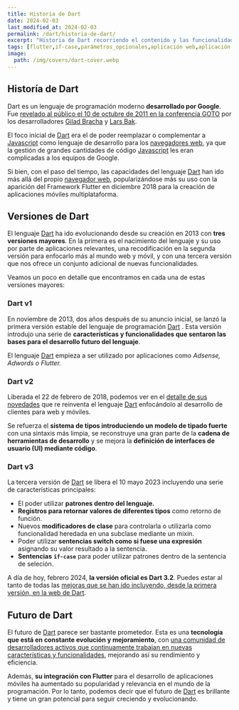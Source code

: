 ```yaml
---
title: Historia de Dart
date: 2024-02-03
last_modified_at: 2024-02-03
permalink: /dart/historia-de-dart/
excerpt: "Historia de Dart recorriendo el contenido y las funcionalidades de sus versiones desde los inicios hasta la versión 3.2 actual incluyendo la integración con Flutter."
tags: [flutter,if-case,parámetros_opcionales,aplicación web,aplicación móvil,javascript]
image:
  path: /img/covers/dart-cover.webp
---
```


## Historía de Dart


Dart es un lenguaje de programación moderno **desarrollado por Google**. Fue [revelado al público el 10 de octubre de 2011 en la conferencia GOTO](https://gotocon.com/aarhus-2011/presentation/Opening%20Keynote:%20Dart,%20a%20new%20programming%20language%20for%20structured%20web%20programming) por los desarrolladores [Gilad Bracha](https://bracha.org/Site/Home.html) y [Lars Bak](https://en.wikipedia.org/wiki/Lars_Bak_(computer_programmer)).


El foco inicial de [Dart](https://www.manualweb.net/dart/) era el de poder reemplazar o complementar a [Javascript](https://www.manualweb.net/javascript/) como lenguaje de desarrollo para los [navegadores web](https://www.ayudaenlaweb.com/navegadores/), ya que la gestión de grandes cantidades de código [Javascript](https://www.manualweb.net/javascript/) les eran complicadas a los equipos de Google.


Si bien, con el paso del tiempo, las capacidades del lenguaje [Dart](https://www.manualweb.net/dart/) han ido más allá del propio [navegador web](https://www.ayudaenlaweb.com/navegadores/), popularizándose más su uso con la aparición del Framework Flutter en diciembre 2018 para la creación de aplicaciones móviles multiplataforma.


## Versiones de Dart


El lenguaje [Dart](https://www.manualweb.net/dart/) ha ido evolucionando desde su creación en 2013 con **tres versiones mayores**. En la primera es el nacimiento del lenguaje y su uso por parte de aplicaciones relevantes, una recodificación en la segunda versión para enfocarlo más al mundo web y móvil, y con una tercera versión que nos ofrece un conjunto adicional de nuevas funcionalidades.


Veamos un poco en detalle que encontramos en cada una de estas versiones mayores:


### Dart v1


En noviembre de 2013, dos años después de su anuncio inicial, se lanzó la primera versión estable del lenguaje de programación [Dart](https://www.manualweb.net/dart/) . Esta versión introdujo una serie de **características y funcionalidades que sentaron las bases para el desarrollo futuro del lenguaje**.


El lenguaje [Dart](https://www.manualweb.net/dart/)  empieza a ser utilizado por aplicaciones como _Adsense, Adwords o Flutter._


### Dart v2


Liberada el 22 de febrero de 2018, podemos ver en el [detalle de sus novedades](https://medium.com/dartlang/announcing-dart-2-80ba01f43b6) que re reinventa el lenguaje [Dart](https://www.manualweb.net/dart/)  enfocándolo al desarrollo de clientes para web y móviles.


Se refuerza el **sistema de tipos introduciendo un modelo de tipado fuerte** con una sintaxis más limpia, se reconstruye una gran parte de la **cadena de herramientas de desarrollo** y se mejora la **definición de interfaces de usuario (UI) mediante código**.


### Dart v3


La tercera versión de [Dart](https://www.manualweb.net/dart/)  se libera el 10 mayo 2023 incluyendo una serie de características principales:

- El poder utilizar **patrones dentro del lenguaje.**
- **Registros para retornar valores de diferentes tipos** como retorno de función.
- Nuevos **modificadores de clase** para controlarla o utilizarla como funcionalidad heredada en una subclase mediante un mixin.
- Poder utilizar **sentencias switch como si fuese una expresión** asignando su valor resultado a la sentencia.
- **Sentencias** **`if-case`** para poder utilizar patrones dentro de la sentencia de seleción.

A día de hoy, febrero 2024, **la versión oficial es Dart 3.2**. Puedes estar al tanto de todas las [mejoras que se han ido incluyendo, desde la primera versión, en la web de Dart](https://dart.dev/guides/language/evolution).


## Futuro de Dart


El futuro de [Dart](https://www.manualweb.net/dart/) parece ser bastante prometedor. Esta es una **tecnología que está en constante evolución y mejoramiento**, con [una comunidad de desarrolladores activos que continuamente trabajan en nuevas características y funcionalidades](https://dart.dev/community), mejorando así su rendimiento y eficiencia.


Además, **su integración con Flutter** para el desarrollo de aplicaciones móviles ha aumentado su popularidad y relevancia en el mundo de la programación. Por lo tanto, podemos decir que el futuro de [Dart](https://www.manualweb.net/dart/) es brillante y tiene un gran potencial para seguir creciendo y evolucionando.

